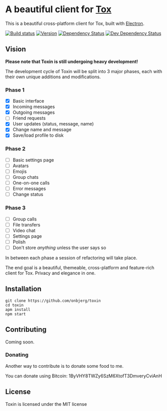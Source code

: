 # A beautiful client for [Tox][1]

This is a beautiful cross-platform client for Tox, built with [Electron][2].

[![Build status](https://img.shields.io/travis/onbjerg/toxin.svg)](https://travis-ci.org/onbjerg/toxin)
[![Version](https://img.shields.io/github/release/onbjerg/toxin.svg)](https://github.com/onbjerg/toxin/releases)
[![Dependency Status](https://img.shields.io/david/onbjerg/toxin.svg)](https://david-dm.org/onbjerg/toxin)
[![Dev Dependency Status](https://img.shields.io/david/dev/onbjerg/toxin.svg)](https://david-dm.org/onbjerg/toxin#info=devDependencies)

## Vision

**Please note that Toxin is still undergoing heavy development!**

The development cycle of Toxin will be split into 3 major phases, each with their
own unique additions and modifications.

### Phase 1
- [x] Basic interface
- [x] Incoming messages
- [x] Outgoing messages
- [ ] Friend requests
- [x] User updates (status, message, name)
- [x] Change name and message
- [x] Save/load profile to disk

### Phase 2
- [ ] Basic settings page
- [ ] Avatars
- [ ] Emojis
- [ ] Group chats
- [ ] One-on-one calls
- [ ] Error messages
- [ ] Change status

### Phase 3
- [ ] Group calls
- [ ] File transfers
- [ ] Video chat
- [ ] Settings page
- [ ] Polish
- [ ] Don't store _anything_ unless the user says so

In between each phase a session of refactoring will take place.

The end goal is a beautiful, themeable, cross-platform and feature-rich
client for Tox. Privacy and elegance in one.

## Installation

```
git clone https://github.com/onbjerg/toxin
cd toxin
apm install
npm start
```

## Contributing

Coming soon.

### Donating

Another way to contribute is to donate some food to me.

You can donate using Bitcoin: 1ByVHY8TWZy6SzM6XtofT3DmveryCviAnH

## License

Toxin is licensed under the MIT license

[1]: https://tox.im
[2]: http://electron.atom.io/
